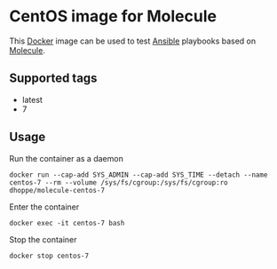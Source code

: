 # CentOS image for Molecule

This [Docker](https://www.docker.com) image can be used to test [Ansible](https://www.ansible.com) playbooks based on [Molecule](https://molecule.readthedocs.io/en/latest/).

## Supported tags

* latest
* 7

## Usage

Run the container as a daemon

```console
docker run --cap-add SYS_ADMIN --cap-add SYS_TIME --detach --name centos-7 --rm --volume /sys/fs/cgroup:/sys/fs/cgroup:ro dhoppe/molecule-centos-7
```

Enter the container

```console
docker exec -it centos-7 bash
```

Stop the container

```console
docker stop centos-7
```